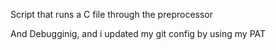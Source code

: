  Script that runs a C file through the preprocessor

And Debugginig, and i updated my git config by using my PAT
